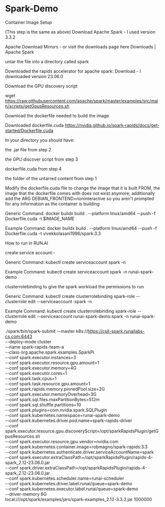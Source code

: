 # Spark-Demo
Container Image Setup 

(This step is the same as above) Download Apache Spark - I used version 3.3.2

Apache Download Mirrors - or visit the downloads page here Downloads | Apache Spark 

untar the file into a directory called spark 

Downloaded the rapids accelerator for apache spark: Download - I downloaded version 23.06.0

Download the GPU discovery script 

wget https://raw.githubusercontent.com/apache/spark/master/examples/src/main/scripts/getGpusResources.sh

Download the dockerfile needed to build the image

Downloaded dockerfile.cuda https://nvidia.github.io/spark-rapids/docs/get-started/Dockerfile.cuda 

In your directory you should have:

the .jar file from step 2

the GPU discover script from step 3

dockerfile.cuda from step 4

the folder of the untarred content from step 1 

Modify the dockerfile.cuda file to change the image that it is built FROM, the image that the dockerfile comes with does not exist anymore; additionally add the ARG DEBIAN_FRONTEND=noninteractive so you aren't prompted for any information as the container is building


Generic Command:
docker buildx build . --platform linux/amd64 --push -f Dockerfile.cuda -t $IMAGE_NAME

Example Command: 
docker buildx build . --platform linux/amd64 --push -f Dockerfile.cuda -t vivekkolasani1996/spark:3.3


How to run in RUN.AI

create service account:-

Generic Command:
kubectl create serviceaccount spark -n <runai-project-namespace>

Example Command:
kubectl create serviceaccount spark -n runai-spark-demo


clusterrolebinding to give the spark workload the permissions to run

Generic Command:
kubectl create clusterrolebinding spark-role --clusterrole edit --serviceaccount <runai-project-namespace>:spark -n <runai-project-namespace>

Example Command:
kubectl create clusterrolebinding spark-role --clusterrole edit --serviceaccount runai-spark-demo:spark -n runai-spark-demo


./spark/bin/spark-submit --master k8s://https://csit-spark.runailabs-cs.com:6443 \
--deploy-mode cluster \
--name spark-rapids-team-a \
--class org.apache.spark.examples.SparkPi \
--conf spark.executor.instances=3 \
--conf spark.executor.resource.gpu.amount=1 \
--conf spark.executor.memory=4G \
--conf spark.executor.cores=1 \
--conf spark.task.cpus=1 \
--conf spark.task.resource.gpu.amount=1 \
--conf spark.rapids.memory.pinnedPool.size=2G \
--conf spark.executor.memoryOverhead=3G \
--conf spark.sql.files.maxPartitionBytes=512m \
--conf spark.sql.shuffle.partitions=10 \
--conf spark.plugins=com.nvidia.spark.SQLPlugin \
--conf spark.kubernetes.namespace=runai-spark-demo \
--conf spark.kubernetes.driver.pod.name=spark-rapids-driver \
--conf spark.executor.resource.gpu.discoveryScript=/opt/sparkRapidsPlugin/getGpusResources.sh \
--conf spark.executor.resource.gpu.vendor=nvidia.com \
--conf spark.kubernetes.container.image=robmagno/spark-rapids:3.3 \
--conf spark.kubernetes.authenticate.driver.serviceAccountName=spark \
--conf spark.executor.extraClassPath=/opt/sparkRapidsPlugin/rapids-4-spark_2.12-23.06.0.jar \
--conf spark.driver.extraClassPath=/opt/sparkRapidsPlugin/rapids-4-spark_2.12-23.06.0.jar \
--conf spark.kubernetes.scheduler.name=runai-scheduler \
--conf spark.kubernetes.driver.label.runai/queue=spark-demo \
--conf spark.kubernetes.executor.label.runai/queue=spark-demo \
--driver-memory 6G \
local:///opt/spark/examples/jars/spark-examples_2.12-3.3.2.jar 1000000
